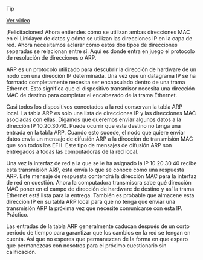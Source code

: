 > [!TIP]  
> [Ver video](https://youtu.be/sJyb5hh5aOU)

¡Felicitaciones! Ahora entiendes cómo se utilizan ambas direcciones MAC en el Linklayer de datos y cómo se utilizan las direcciones IP en la capa de red. Ahora necesitamos aclarar cómo estos dos tipos de direcciones separadas se relacionan entre sí. Aquí es donde entra en juego el protocolo de resolución de direcciones o ARP.

ARP es un protocolo utilizado para descubrir la dirección de hardware de un nodo con una dirección IP determinada. Una vez que un datagrama IP se ha formado completamente necesita ser encapsulado dentro de una trama Ethernet. Esto significa que el dispositivo transmisor necesita una dirección MAC de destino para completar el encabezado de la trama Ethernet.

Casi todos los dispositivos conectados a la red conservan la tabla ARP local. La tabla ARP es solo una lista de direcciones IP y las direcciones MAC asociadas con ellas. Digamos que queremos enviar algunos datos a la dirección IP 10.20.30.40. Puede ocurrir que este destino no tenga una entrada en la tabla ARP. Cuando esto sucede, el nodo que quiere enviar datos envía un mensaje de difusión ARP a la dirección de transmisión MAC que son todos los EFH. Este tipo de mensajes de difusión ARP son entregados a todas las computadoras de la red local.

Una vez la interfaz de red a la que se le ha asignado la IP 10.20.30.40 recibe esta transmisión ARP, esta envía lo que se conoce como una respuesta ARP. Este mensaje de respuesta contendrá la dirección MAC para la interfaz de red en cuestión. Ahora la computadora transmisora sabe qué dirección MAC poner en el campo de dirección de hardware de destino y así la trama Ethernet está lista para la entrega. También es probable que almacene esta dirección IP en su tabla ARP local para que no tenga que enviar una transmisión ARP la próxima vez que necesite comunicarse con esta IP. Práctico.

Las entradas de la tabla ARP generalmente caducan después de un corto período de tiempo para garantizar que los cambios en la red se tengan en cuenta. Así que no esperes que permanezcan de la forma en que espero que permanezcas con nosotros para el próximo cuestionario sin calificación.
